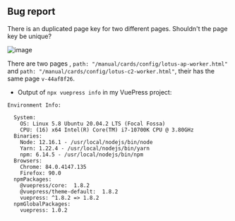 ## Bug report
There is an duplicated page key for two different pages. Shouldn't the page key be unique?

![image](https://user-images.githubusercontent.com/4746061/130309130-a7f27fae-1b93-4bd2-bcf2-981a27b95940.png)

There are two pages , `path: "/manual/cards/config/lotus-ap-worker.html"` and `path: "/manual/cards/config/lotus-c2-worker.html"`, their has the same page `v-44af8f26`.

- Output of `npx vuepress info` in my VuePress project:
```
Environment Info:

  System:
    OS: Linux 5.8 Ubuntu 20.04.2 LTS (Focal Fossa)
    CPU: (16) x64 Intel(R) Core(TM) i7-10700K CPU @ 3.80GHz
  Binaries:
    Node: 12.16.1 - /usr/local/nodejs/bin/node
    Yarn: 1.22.4 - /usr/local/nodejs/bin/yarn
    npm: 6.14.5 - /usr/local/nodejs/bin/npm
  Browsers:
    Chrome: 84.0.4147.135
    Firefox: 90.0
  npmPackages:
    @vuepress/core:  1.8.2 
    @vuepress/theme-default:  1.8.2 
    vuepress: ^1.8.2 => 1.8.2 
  npmGlobalPackages:
    vuepress: 1.0.2

```